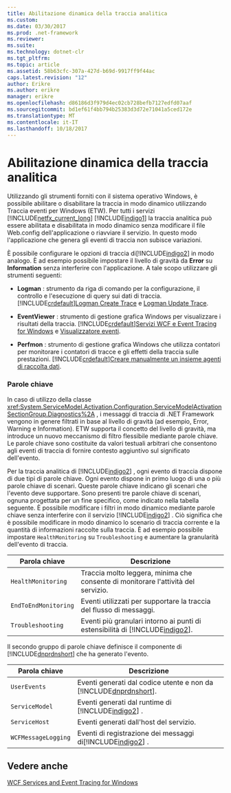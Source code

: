 ```yaml
---
title: Abilitazione dinamica della traccia analitica
ms.custom: 
ms.date: 03/30/2017
ms.prod: .net-framework
ms.reviewer: 
ms.suite: 
ms.technology: dotnet-clr
ms.tgt_pltfrm: 
ms.topic: article
ms.assetid: 58b63cfc-307a-427d-b69d-9917ff9f44ac
caps.latest.revision: "12"
author: Erikre
ms.author: erikre
manager: erikre
ms.openlocfilehash: d86186d3f979d4ec02cb728befb7127edfd07aaf
ms.sourcegitcommit: bd1ef61f4bb794b25383d3d72e71041a5ced172e
ms.translationtype: MT
ms.contentlocale: it-IT
ms.lasthandoff: 10/18/2017
---
```

# <a name="dynamically-enabling-analytic-tracing"></a>Abilitazione dinamica della traccia analitica
Utilizzando gli strumenti forniti con il sistema operativo Windows, è possibile abilitare o disabilitare la traccia in modo dinamico utilizzando Traccia eventi per Windows (ETW). Per tutti i servizi [!INCLUDE[netfx_current_long](../../../../../includes/netfx-current-long-md.md)] [!INCLUDE[indigo1](../../../../../includes/indigo1-md.md)] la traccia analitica può essere abilitata e disabilitata in modo dinamico senza modificare il file Web.config dell'applicazione o riavviare il servizio. In questo modo l'applicazione che genera gli eventi di traccia non subisce variazioni.  
  
 È possibile configurare le opzioni di traccia di[!INCLUDE[indigo2](../../../../../includes/indigo2-md.md)] in modo analogo. È ad esempio possibile impostare il livello di gravità da **Error** su **Information** senza interferire con l'applicazione. A tale scopo utilizzare gli strumenti seguenti:  
  
-   **Logman** : strumento da riga di comando per la configurazione, il controllo e l'esecuzione di query sui dati di traccia. [!INCLUDE[crdefault](../../../../../includes/crdefault-md.md)][Logman Create Trace](http://go.microsoft.com/fwlink/?LinkId=165426) e [Logman Update Trace](http://go.microsoft.com/fwlink/?LinkId=165427).  
  
-   **EventViewer** : strumento di gestione grafica Windows per visualizzare i risultati della traccia. [!INCLUDE[crdefault](../../../../../includes/crdefault-md.md)][Servizi WCF e Event Tracing for Windows](../../../../../docs/framework/wcf/samples/wcf-services-and-event-tracing-for-windows.md) e [Visualizzatore eventi](http://go.microsoft.com/fwlink/?LinkId=165428).  
  
-   **Perfmon** : strumento di gestione grafica Windows che utilizza contatori per monitorare i contatori di tracce e gli effetti della traccia sulle prestazioni. [!INCLUDE[crdefault](../../../../../includes/crdefault-md.md)][Creare manualmente un insieme agenti di raccolta dati](http://go.microsoft.com/fwlink/?LinkId=165429).  
  
### <a name="keywords"></a>Parole chiave  
 In caso di utilizzo della classe <xref:System.ServiceModel.Activation.Configuration.ServiceModelActivationSectionGroup.Diagnostics%2A> , i messaggi di traccia di .NET Framework vengono in genere filtrati in base al livello di gravità (ad esempio, Error, Warning e Information). ETW supporta il concetto del livello di gravità, ma introduce un nuovo meccanismo di filtro flessibile mediante parole chiave. Le parole chiave sono costituite da valori testuali arbitrari che consentono agli eventi di traccia di fornire contesto aggiuntivo sul significato dell'evento.  
  
 Per la traccia analitica di [!INCLUDE[indigo2](../../../../../includes/indigo2-md.md)] , ogni evento di traccia dispone di due tipi di parole chiave. Ogni evento dispone in primo luogo di una o più parole chiave di scenari. Queste parole chiave indicano gli scenari che l'evento deve supportare. Sono presenti tre parole chiave di scenari, ognuna progettata per un fine specifico, come indicato nella tabella seguente. È possibile modificare i filtri in modo dinamico mediante parole chiave senza interferire con il servizio [!INCLUDE[indigo2](../../../../../includes/indigo2-md.md)] . Ciò significa che è possibile modificare in modo dinamico lo scenario di traccia corrente e la quantità di informazioni raccolte sulla traccia. È ad esempio possibile impostare `HealthMonitoring` su `Troubleshooting` e aumentare la granularità dell'evento di traccia.  
  
|Parola chiave|Descrizione|  
|-------------|-----------------|  
|`HealthMonitoring`|Traccia molto leggera, minima che consente di monitorare l'attività del servizio.|  
|`EndToEndMonitoring`|Eventi utilizzati per supportare la traccia del flusso di messaggi.|  
|`Troubleshooting`|Eventi più granulari intorno ai punti di estensibilità di [!INCLUDE[indigo2](../../../../../includes/indigo2-md.md)].|  
  
 Il secondo gruppo di parole chiave definisce il componente di [!INCLUDE[dnprdnshort](../../../../../includes/dnprdnshort-md.md)] che ha generato l'evento.  
  
|Parola chiave|Descrizione|  
|-------------|-----------------|  
|`UserEvents`|Eventi generati dal codice utente e non da [!INCLUDE[dnprdnshort](../../../../../includes/dnprdnshort-md.md)].|  
|`ServiceModel`|Eventi generati dal runtime di [!INCLUDE[indigo2](../../../../../includes/indigo2-md.md)] .|  
|`ServiceHost`|Eventi generati dall'host del servizio.|  
|`WCFMessageLogging`|Eventi di registrazione dei messaggi di[!INCLUDE[indigo2](../../../../../includes/indigo2-md.md)] .|  
  
## <a name="see-also"></a>Vedere anche  
 [WCF Services and Event Tracing for Windows](../../../../../docs/framework/wcf/samples/wcf-services-and-event-tracing-for-windows.md)
